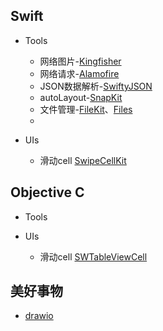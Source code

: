 ## Swift

* Tools

  * 网络图片-[Kingfisher](https://github.com/onevcat/Kingfisher)
  * 网络请求-[Alamofire](https://github.com/Alamofire/Alamofire)
  * JSON数据解析-[SwiftyJSON](https://github.com/SwiftyJSON/SwiftyJSON)
  * autoLayout-[SnapKit](https://github.com/SnapKit/SnapKit)
  * 文件管理-[FileKit](https://github.com/nvzqz/FileKit)、[Files](https://github.com/JohnSundell/Files)
  * 

* UIs
  * 滑动cell [SwipeCellKit](https://github.com/SwipeCellKit/SwipeCellKit)


## Objective C

* Tools

* UIs
  * 滑动cell [SWTableViewCell](https://github.com/CEWendel/SWTableViewCell)
  
  

## 美好事物

* [drawio](https://github.com/jgraph/drawio)